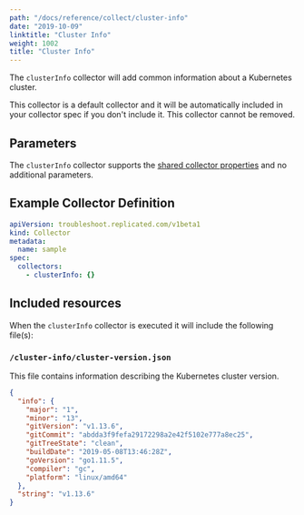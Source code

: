 ```yaml
---
path: "/docs/reference/collect/cluster-info"
date: "2019-10-09"
linktitle: "Cluster Info"
weight: 1002
title: "Cluster Info"
---
```


The `clusterInfo` collector will add common information about a Kubernetes cluster.

This collector is a default collector and it will be automatically included in your collector spec if you don't include it.
This collector cannot be removed.

## Parameters

The `clusterInfo` collector supports the [shared collector properties](/docs/reference/collect/reference#shared-properties) and no additional parameters.

## Example Collector Definition

```yaml
apiVersion: troubleshoot.replicated.com/v1beta1
kind: Collector
metadata:
  name: sample
spec:
  collectors:
    - clusterInfo: {}
```

## Included resources

When the `clusterInfo` collector is executed it will include the following file(s):

### `/cluster-info/cluster-version.json`

This file contains information describing the Kubernetes cluster version.

```json
{
  "info": {
    "major": "1",
    "minor": "13",
    "gitVersion": "v1.13.6",
    "gitCommit": "abdda3f9fefa29172298a2e42f5102e777a8ec25",
    "gitTreeState": "clean",
    "buildDate": "2019-05-08T13:46:28Z",
    "goVersion": "go1.11.5",
    "compiler": "gc",
    "platform": "linux/amd64"
  },
  "string": "v1.13.6"
}
```
